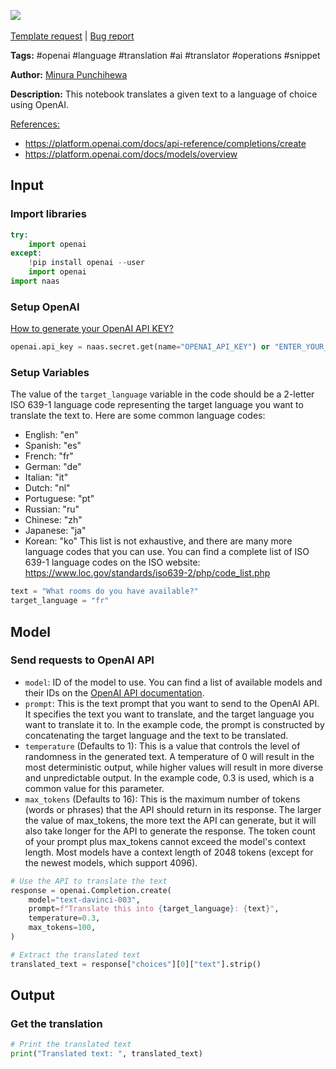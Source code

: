 <a href="https://app.naas.ai/user-redirect/naas/downloader?url=https://raw.githubusercontent.com/jupyter-naas/awesome-notebooks/master/OpenAI/OpenAI_Generate_language_translations.ipynb" target="_parent"><img src="https://naasai-public.s3.eu-west-3.amazonaws.com/open_in_naas.svg"/></a><br><br><a href="https://github.com/jupyter-naas/awesome-notebooks/issues/new?assignees=&labels=&template=template-request.md&title=Tool+-+Action+of+the+notebook+">Template request</a> | <a href="https://github.com/jupyter-naas/awesome-notebooks/issues/new?assignees=&labels=bug&template=bug_report.md&title=OpenAI+-+Generate+language+translations:+Error+short+description">Bug report</a>

**Tags:** #openai #language #translation #ai #translator #operations #snippet

**Author:** [Minura Punchihewa](https://www.linkedin.com/in/minurapunchihewa/)

**Description:** This notebook translates a given text to a language of choice using OpenAI.

<u>References:</u>
- https://platform.openai.com/docs/api-reference/completions/create
- https://platform.openai.com/docs/models/overview

## Input

### Import libraries


```python
try:
    import openai
except:
    !pip install openai --user
    import openai
import naas
```

### Setup OpenAI
[How to generate your OpenAI API KEY?](https://elephas.app/blog/how-to-create-openai-api-keys-cl5c4f21d281431po7k8fgyol0)


```python
openai.api_key = naas.secret.get(name="OPENAI_API_KEY") or "ENTER_YOUR_OPENAI_API_KEY"
```

### Setup Variables
The value of the `target_language` variable in the code should be a 2-letter ISO 639-1 language code representing the target language you want to translate the text to. Here are some common language codes:
- English: "en"
- Spanish: "es"
- French: "fr"
- German: "de"
- Italian: "it"
- Dutch: "nl"
- Portuguese: "pt"
- Russian: "ru"
- Chinese: "zh"
- Japanese: "ja"
- Korean: "ko"
This list is not exhaustive, and there are many more language codes that you can use. You can find a complete list of ISO 639-1 language codes on the ISO website: https://www.loc.gov/standards/iso639-2/php/code_list.php


```python
text = "What rooms do you have available?"
target_language = "fr"
```

## Model

### Send requests to OpenAI API
- `model`: ID of the model to use. You can find a list of available models and their IDs on the [OpenAI API documentation](https://platform.openai.com/docs/models/overview).
- `prompt`: This is the text prompt that you want to send to the OpenAI API. It specifies the text you want to translate, and the target language you want to translate it to. In the example code, the prompt is constructed by concatenating the target language and the text to be translated.
- `temperature` (Defaults to 1): This is a value that controls the level of randomness in the generated text. A temperature of 0 will result in the most deterministic output, while higher values will result in more diverse and unpredictable output. In the example code, 0.3 is used, which is a common value for this parameter.
- `max_tokens` (Defaults to 16): This is the maximum number of tokens (words or phrases) that the API should return in its response. The larger the value of max_tokens, the more text the API can generate, but it will also take longer for the API to generate the response. The token count of your prompt plus max_tokens cannot exceed the model's context length. Most models have a context length of 2048 tokens (except for the newest models, which support 4096).


```python
# Use the API to translate the text
response = openai.Completion.create(
    model="text-davinci-003",
    prompt=f"Translate this into {target_language}: {text}",
    temperature=0.3,
    max_tokens=100,
)

# Extract the translated text
translated_text = response["choices"][0]["text"].strip()
```

## Output

### Get the translation


```python
# Print the translated text
print("Translated text: ", translated_text)
```


```python

```
